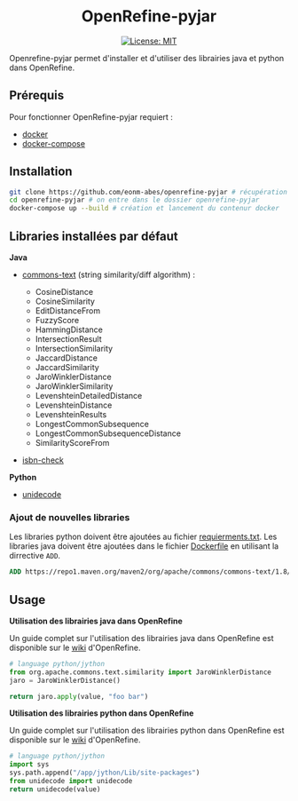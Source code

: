 <div align="center">

# OpenRefine-pyjar

[![License: MIT](https://img.shields.io/badge/License-MIT-yellow.svg)](https://opensource.org/licenses/MIT)

</div>

Openrefine-pyjar permet d'installer et d'utiliser des librairies java et python dans OpenRefine.

## Prérequis

Pour fonctionner OpenRefine-pyjar requiert :
* [docker](https://docs.docker.com/get-docker/)
* [docker-compose](https://docs.docker.com/compose/install/)

## Installation

```sh
git clone https://github.com/eonm-abes/openrefine-pyjar # récupération du code source depuis Github
cd openrefine-pyjar # on entre dans le dossier openrefine-pyjar
docker-compose up --build # création et lancement du contenur docker
```
## Libraries installées par défaut

**Java**

* [commons-text](https://commons.apache.org/proper/commons-text/javadocs/api-release/index.html) (string similarity/diff algorithm) :
  * CosineDistance
  * CosineSimilarity
  * EditDistanceFrom
  * FuzzyScore
  * HammingDistance
  * IntersectionResult
  * IntersectionSimilarity
  * JaccardDistance
  * JaccardSimilarity
  * JaroWinklerDistance
  * JaroWinklerSimilarity
  * LevenshteinDetailedDistance
  * LevenshteinDistance
  * LevenshteinResults
  * LongestCommonSubsequence
  * LongestCommonSubsequenceDistance
  * SimilarityScoreFrom

* [isbn-check](https://mvnrepository.com/artifact/info.knigoed.isbn/isbn-check)

**Python**

* [unidecode](https://pypi.org/project/Unidecode/)

### Ajout de nouvelles libraries

Les libraries python doivent être ajoutées au fichier [requierments.txt](./requierments.txt). Les libraries java doivent être ajoutées dans le fichier [Dockerfile](./Dockerfile#L14) en utilisant la dirrective `ADD`.

```Dockerfile
ADD https://repo1.maven.org/maven2/org/apache/commons/commons-text/1.8/commons-text-1.8.jar ./webapp/WEB-INF/lib/
```

## Usage

__Utilisation des librairies java dans OpenRefine__

Un guide complet sur l'utilisation des librairies java dans OpenRefine est disponible sur le [wiki](https://github.com/OpenRefine/OpenRefine/wiki/Jython#tutorial---working-with-phone-numbers-using-java-libraries-inside-python) d'OpenRefine.

```py
# language python/jython
from org.apache.commons.text.similarity import JaroWinklerDistance
jaro = JaroWinklerDistance()

return jaro.apply(value, "foo bar")
```

__Utilisation des librairies python dans OpenRefine__

Un guide complet sur l'utilisation des librairies python dans OpenRefine est disponible sur le [wiki](https://github.com/OpenRefine/OpenRefine/wiki/Extending-Jython-with-pypi-modules) d'OpenRefine.

```py
# language python/jython
import sys
sys.path.append("/app/jython/Lib/site-packages")
from unidecode import unidecode
return unidecode(value)
```
